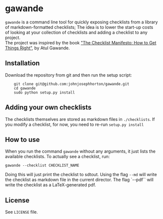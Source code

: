 gawande
=======
`gawande` is a command line tool for quickly exposing checklists from a library of markdown-formatted checklists; 
The idea is to lower the start-up costs of looking at your collection of checklists and adding a checklist to any project.  
The project was inspired by the book ["The Checklist Manifesto: How to Get Things Right"](http://www.amazon.com/The-Checklist-Manifesto-Things-Right/dp/0312430000), by Atul Gawande. 

Installation
------------
Download the repository from git and then run the setup script: 
	
		git clone git@github.com:johnjosephhorton/gawande.git
		cd gawande 
		sudo python setup.py install 

Adding your own checklists 
--------------------------
The checklists themselves are stored as markdown files in `./checklists`. 
If you modify a checklist, for now, you need to re-run `setup.py install`

How to use
----------
When you run the command `gawande` without any arguments, it just lists the available checklists. 
To actually see a checklist, run: 

	gawande --checklist CHECKLIST_NAME

Doing this will just print the checklist to sdtout. 
Using the flag  `--md` will write the checklist as markdown file in the current director. 
The flag `--pdf`` will write the checklist as a LaTeX-generated pdf.  

License
-------
See `LICENSE` file. 
